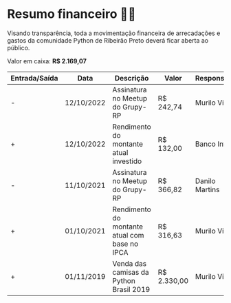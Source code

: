 # Resumo financeiro 💸🐍

Visando transparência, toda a movimentação financeira de arrecadações e gastos da comunidade Python de Ribeirão Preto deverá ficar aberta ao público.

Valor em caixa: __R$ 2.169,07__

| Entrada/Saída | Data | Descrição | Valor | Responsável | Referência |
|-|-|-|-|-|-|
| - | 12/10/2022 | Assinatura no Meetup do Grupy-RP | R$ 242,74 | Murilo Viana | https://github.com/grupyrp/financeiro/issues/4 |
| + | 12/10/2022 | Rendimento do montante atual investido | R$ 132,00 | Banco Inter | https://github.com/grupyrp/financeiro/issues/5 |
| - | 11/10/2021 | Assinatura no Meetup do Grupy-RP | R$ 366,82 | Danilo Martins | https://github.com/grupyrp/financeiro/issues/3 |
| + | 01/10/2021 | Rendimento do montante atual com base no IPCA | R$ 316,63 | Murilo Viana | https://github.com/grupyrp/financeiro/issues/2 |
| + | 01/11/2019 | Venda das camisas da Python Brasil 2019 | R$ 2.330,00 | Murilo Viana | https://github.com/grupyrp/financeiro/issues/1 |
